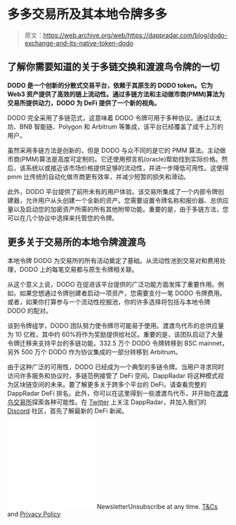 # 多多交易所及其本地令牌多多

> 原文：<https://web.archive.org/web/https://dappradar.com/blog/dodo-exchange-and-its-native-token-dodo>

## 了解你需要知道的关于多链交换和渡渡鸟令牌的一切

**DODO 是一个创新的分散式交易平台，依赖于其原生的 DODO token。它为 Web3 资产提供了高效的链上流动性。通过多链方法和主动做市商(PMM)算法为交易所提供动力，DODO 为 DeFi 提供了一个新的视角。**

DODO 完全采用了多链范式，这意味着 DODO 令牌可用于多种协议。通过以太坊、BNB 智能链、Polygon 和 Arbitrum 等集成，该平台已经覆盖了成千上万的用户。

虽然采用多链方法是创新的，但是 DODO 与众不同的是它的 PMM 算法。主动做市商(PMM)算法是高度可定制的。它还使用预言机(oracle)帮助找到实际价格。然后，该系统以或接近该市场价格提供足够的流动性，并进一步降低可用性。这使得 pmm 比传统的自动化做市商更有效率，并减少短暂的损失和滑动。

此外，DODO 平台提供了前所未有的用户体验。该交易所集成了一个内部令牌创建器，允许用户从头创建一个全新的资产。您需要设置令牌名称和报价器、总供应量以及启动您的加密资产所需的所有其他附带功能。重要的是，由于多链方法，您可以在几个协议中选择来托管您的令牌。

## 更多关于交易所的本地令牌渡渡鸟

本地令牌 DODO 为交易所的所有活动奠定了基础。从流动性池到交易对和费用处理，DODO 上的每笔交易都与原生令牌相关联。

从这个意义上说，DODO 在促进该平台提供的广泛功能方面发挥了重要作用。例如，如果您想通过令牌创建者启动一项资产，您需要支付一笔 DODO 令牌费用。或者，如果你打算参与一个流动性挖掘池，你的许多选择将包括与本地令牌 DODO 的配对。

谈到令牌组学，DODO 团队努力使令牌尽可能易于使用。渡渡鸟代币的总供应量为 10 亿枚，其中约 60%将作为奖励提供给社区。重要的是，该团队启动了大量令牌迁移来支持平台的多链功能。332.5 万个 DODO 令牌转移到 BSC mainnet，另外 500 万个 DODO 作为协议集成的一部分转移到 Arbitrum。

由于这种广泛的可用性，DODO 已经成为一个典型的多链令牌。当用户寻求同时访问许多服务和协议时，多链范例接管了 DeFi 空间。DappRadar 将这种模式视为区块链空间的未来。要了解更多关于跨多个平台的 DeFi，请查看完整的 DappRadar DeFi 排名。此外，你可以在这里得到一些渡渡鸟代币，并开始在[渡渡鸟交易所](https://web.archive.org/web/20221127161703/https://dappradar.com/multichain/exchanges/dodo-1)探索各种可能性。在 [Twitter](https://web.archive.org/web/20221127161703/https://twitter.com/dappradar) 上关注 DappRadar，并加入我们的 [Discord](https://web.archive.org/web/20221127161703/https://discord.gg/4ybbssrHkm) 社区，首先了解最新的 DeFi 新闻。

![](img/6d5a4a2d609c56e1a5771717e54ba759.png) NewsletterUnsubscribe at any time. [T&Cs](https://web.archive.org/web/20221127161703/https://dappradar.com/terms) and [Privacy Policy](https://web.archive.org/web/20221127161703/https://dappradar.com/privacy-policy)